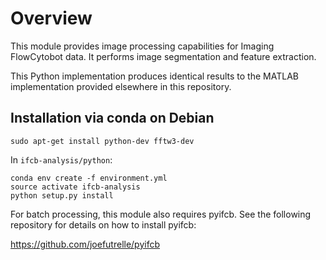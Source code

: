 # Overview

This module provides image processing capabilities for Imaging FlowCytobot data.
It performs image segmentation and feature extraction.

This Python implementation produces identical results to the MATLAB implementation
provided elsewhere in this repository.

## Installation via conda on Debian

```
sudo apt-get install python-dev fftw3-dev
```

In `ifcb-analysis/python`:

```
conda env create -f environment.yml
source activate ifcb-analysis
python setup.py install
```

For batch processing, this module also requires pyifcb. See the following repository for details on how to install pyifcb:

https://github.com/joefutrelle/pyifcb
